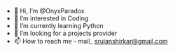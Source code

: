 - 👋 Hi, I’m @OnyxParadox
- 👀 I’m interested in Coding
- 🌱 I’m currently learning Python
- 💞️ I’m looking for a projects provider
- 📫 How to reach me - mail_ srujanshirkar@gmail.com

<!---
OnyxParadox/OnyxParadox is a ✨ special ✨ repository because its `README.md` (this file) appears on your GitHub profile.
You can click the Preview link to take a look at your changes.
--->

